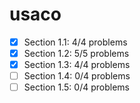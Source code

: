 usaco
=====

- [X] Section 1.1: 4/4 problems
- [X] Section 1.2: 5/5 problems
- [X] Section 1.3: 4/4 problems
- [ ] Section 1.4: 0/4 problems
- [ ] Section 1.5: 0/4 problems
